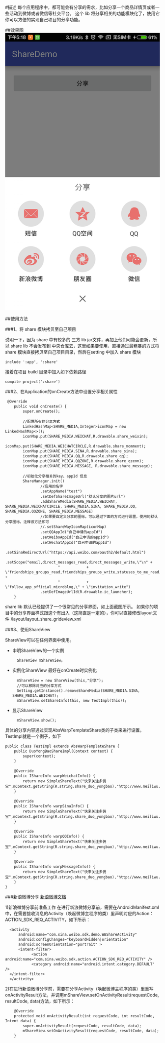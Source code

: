 #描述
每个应用程序中，都可能会有分享的需求，比如分享一个商品详情页或者一些活动到微博或者微信等社交平台。
这个 lib 将分享相关的功能模块化了，使用它你可以方便的实现自己项目的分享功能。 

##效果图
![效果图](/shot/Screenshot_2016-01-05-17-18-37_com.eallcn.rentage.png)

##使用方法

###1、将 share 模块拷贝至自己项目

说明一下，因为 share 中有较多的 三方 lib jar文件，再加上他们可能会更新，所以 share lib 不会发布到
中央仓库去，这里如果要使用，直接通过最粗暴的方式将 share 模块直接拷贝至自己项目目录，然后在setting 中加入
share 模块

    include ':app', ':share'
    
接着在项目 build 目录中加入如下依赖路径
    
    compile project(':share')


###2、在Application的onCreate方法中设置分享相关属性
    
     @Override
        public void onCreate() {
            super.onCreate();
            
            //配置所有的分享方式
            LinkedHashMap<SHARE_MEDIA,Integer>iconMap = new LinkedHashMap<>();
            iconMap.put(SHARE_MEDIA.WEICHAT,R.drawable.share_weixin);
            iconMap.put(SHARE_MEDIA.WEICHATCIRCLE,R.drawable.share_momment);
            iconMap.put(SHARE_MEDIA.SINA,R.drawable.share_sina);
            iconMap.put(SHARE_MEDIA.QQ,R.drawable.share_qq);
            iconMap.put(SHARE_MEDIA.QQZONE,R.drawable.share_qzeon);
            iconMap.put(SHARE_MEDIA.MESSAGE, R.drawable.share_message);
            
            //初始化分享相关的key、appId 信息
            ShareManager.init()
                    //应用的名字
                    .setAppName("test")
                    .setDefShareImageUrl("默认分享的图片url")
                    .addShareMedia(SHARE_MEDIA.WEICHAT, SHARE_MEDIA.WEICHATCIRCLE, SHARE_MEDIA.SINA, SHARE_MEDIA.QQ, SHARE_MEDIA.QQZONE, SHARE_MEDIA.MESSAGE)
                    //如果要自定义分享的图标，可以通过下面的方式进行设置，使用的默认分享图标，注释该方法即可
                    //.setShareWayIconMap(iconMap)
                    .setQQAppId("自己申请的appId")
                    .setWeiboAppId("自己申请的appId")
                    .setWechatAppId("自己申请的appId")
                    .setSinaRedirectUrl("https://api.weibo.com/oauth2/default.html")
                    .setScope("email,direct_messages_read,direct_messages_write,\"\n" +
                            "            + \"friendships_groups_read,friendships_groups_write,statuses_to_me_read,\"\n" +
                            "            + \"follow_app_official_microblog,\" + \"invitation_write")
                    .setDefImageUrlId(R.drawable.ic_launcher);
        }


share lib 默认已经提供了一个很常见的分享界面，如上面截图所示。
如果你的项目中的分享界面样式跟这个有出入（这简直是一定的），你可以直接修改layout文件 /layout/layout_share_grideview.xml

###3、使用ShareView

ShareView可以在任何界面中使用。

* 申明ShareView的一个实例

        ShareView mShareView;

* 实例化ShareView
最好在onCreate时实例化

        mShareView = new ShareView(this,"分享");
        //可以移除对应的分享方式
        Setting.getInstance().removeShareMedia(SHARE_MEDIA.SINA, SHARE_MEDIA.WEICHAT);
        mShareView.setShareInfo(this, new TestImpl(this));

* 显示ShareView

        mShareView.show();

具体的分享内容通过实现AbsWarpTemplateShare类的子类来进行设置。TestImpl就是一个例子，如下

    public class TestImpl extends AbsWarpTemplateShare {
        public DuoYongBaoShareImpl(Context context) {
            super(context);
        }

        @Override
        public IShareInfo warpWeichatInfo() {
            return new SimpleShareText("快来关注多佣宝",mContext.getString(R.string.share_duo_yongbao),"http://www.meiliwu.com","");
        }

        @Override
        public IShareInfo warpSinaInfo() {
            return new SimpleShareText("快来关注多佣宝",mContext.getString(R.string.share_duo_yongbao),"http://www.meiliwu.com","");
        }

        @Override
        public IShareInfo warpQQInfo() {
            return new SimpleShareText("快来关注多佣宝",mContext.getString(R.string.share_duo_yongbao),"http://www.meiliwu.com","");
        }

        @Override
        public IShareInfo warpMessageInfo() {
            return new SimpleShareText("快来关注多佣宝",mContext.getString(R.string.share_duo_yongbao),"http://www.meiliwu.com","");
        }
    }

###新浪微博分享
[新浪微博文档](https://github.com/sinaweibosdk/weibo_android_sdk)

1)新浪微博分享前准备工作
在进行新浪微博分享前，需要在AndroidManifest.xml中，在需要接收消息的Activity（唤起微博主程序的类）里声明对应的Action：ACTION_SDK_REQ_ACTIVITY，如下所示：
  
      <activity
          android:name="com.sina.weibo.sdk.demo.WBShareActivity"
          android:configChanges="keyboardHidden|orientation"
          android:screenOrientation="portrait" >
          <intent-filter>
                <action android:name="com.sina.weibo.sdk.action.ACTION_SDK_REQ_ACTIVITY" />
                <category android:name="android.intent.category.DEFAULT" />
      </intent-filter>
      </activity>
      
      
2)在进行新浪微博分享前，需要在分享Activity（唤起微博主程序的类）里重写onActivityResult方法，并调用mShareView.setOnActivityResult(requestCode, resultCode, data)方法，如下所示：
    
        @Override
        protected void onActivityResult(int requestCode, int resultCode, Intent data) {
            super.onActivityResult(requestCode, resultCode, data);
            mShareView.setOnActivityResult(requestCode, resultCode, data);
        }